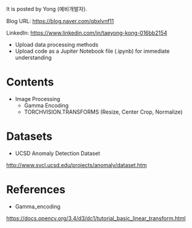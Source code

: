 
It is posted by Yong (예비개발자).

Blog URL: https://blog.naver.com/qbxlvnf11

LinkedIn: https://www.linkedin.com/in/taeyong-kong-016bb2154


- Upload data processing methods
- Upload code as a Jupiter Notebook file (.ipynb) for immediate understanding


Contents
=============

- Image Processing
  - Gamma Encoding
  - TORCHVISION.TRANSFORMS (Resize, Center Crop, Normalize)

Datasets
=============

- UCSD Anomaly Detection Dataset

http://www.svcl.ucsd.edu/projects/anomaly/dataset.htm


References
=============

- Gamma_encoding

https://docs.opencv.org/3.4/d3/dc1/tutorial_basic_linear_transform.html
